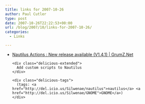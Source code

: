 ```yaml
---
title: links for 2007-10-26
author: Paul Cutler
type: post
date: 2007-10-26T22:22:53+00:00
url: /blog/2007/10/links-for-2007-10-26/
categories:
  - Links

---
```

<ul class="delicious">
  <li>
    <div class="delicious-link">
      <a href="http://www.grumz.net/?q=node/290">Nautilus Actions : New release available (V1.4.1) | GrumZ.Net</a>
    </div>
    
    <div class="delicious-extended">
      Add custom scripts to Nautilus
    </div>
    
    <div class="delicious-tags">
      (tags: <a href="http://del.icio.us/Silwenae/nautilus">nautilus</a> <a href="http://del.icio.us/Silwenae/GNOME">GNOME</a>)
    </div>
  </li>
</ul>